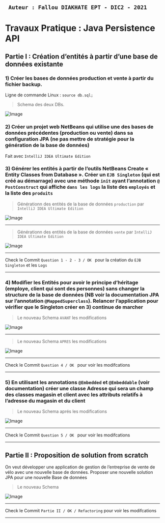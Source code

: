 ## ` Auteur : Fallou DIAKHATE EPT - DIC2 - 2021`

# Travaux Pratique : Java Persistence API

## Partie I : Création d’entités à partir d’une base de données existante

### 1) Créer les bases de données production et vente à partir du fichier backup.
Ligne de commande Linux : `source db.sql;`

> Schema des deux DBs.

![Image](https://i.imgur.com/Wd3RSFh.png)


### 2) Créer un projet web NetBeans qui utilise une des bases de données précédentes (production ou vente) dans sa configuration JPA (ne pas mettre de stratégie pour la génération de la base de données)

Fait avec `IntelliJ IDEA Ultimate Edition`

### 3) Générer les entités à partir de l’outils NetBeans Create « Entity Classes from Database ». Créer un `EJB Singleton` (qui est créé au démarrage) avec une méthode `init` ayant l’annotation `@ PostConstruct` qui affiche `dans les logs` la liste des `employés` et la liste des `produits`

> Générationn des entités de la base de données `production` par `IntelliJ IDEA Ultimate Edition`

![Image](https://i.imgur.com/tkaR7mo.png)

------------------------------------------------

> Générationn des entités de la base de données `vente` par `IntelliJ IDEA Ultimate Edition`

![Image](https://i.imgur.com/Y36XEMw.png)

------------------------------------------------

Check le Commit  `Question 1 - 2 - 3 / OK `  pour la création du  `EJB Singleton`  et les  `Logs`

------------------------------------------------

### 4) Modifier les Entités pour avoir le principe d’héritage (employe, client qui sont des personnes) sans changer la structure de la base de données (NB voir la documentation JPA sur l’annotation  `@MappedSuperclass`). Relancer l’application pour vérifier que le Singleton créer en 3) continue de marcher

> Le nouveau Schema `AVANT` les modifications 

![Image](https://i.imgur.com/CZmQUrT.png)

------------------------------------------------

> Le nouveau Schema `APRES` les modifications 

![Image](https://i.imgur.com/xSIptsg.png)

------------------------------------------------

Check le Commit  `Question 4 / OK `  pour voir les modifcations

-----------------------------------------------

### 5) En utilisant les annotations `@Embedded` et `@Embeddable` (voir documentation) créer une classe Adresse qui sera un champ des classes magasin et client avec les attributs relatifs à l’adresse du magasin et du client

> Le nouveau Schema aprés les modifications 

![Image](https://i.imgur.com/S9MtMLG.png)

------------------------------------------------

Check le Commit  `Question 5 / OK `  pour voir les modifcations

-----------------------------------------------

## Partie II : Proposition de solution from scratch

On veut développer une application de gestion de l’entreprise de vente de vélo avec une
nouvelle base de données.
Proposer une nouvelle solution JPA pour une nouvelle Base de données

> Le nouveau Schema

![Image](https://i.imgur.com/QRiHObi.png)

------------------------------------------------

Check le Commit  `Partie II / OK / Refactoring`  pour voir les modifcations

-----------------------------------------------
